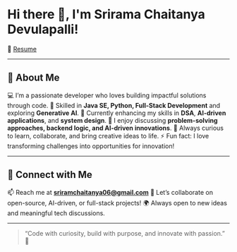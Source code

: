 # Hi there 👋, I'm Srirama Chaitanya Devulapalli!

🔗 [Resume](https://drive.google.com/file/d/1zubDOI35gfDgJvHZRMXekKgaN2BusfP4/view)

---

## 👤 About Me

💻 I’m a passionate developer who loves building impactful solutions through code.
🧠 Skilled in **Java SE, Python, Full-Stack Development** and exploring **Generative AI**.
🌱 Currently enhancing my skills in **DSA**, **AI-driven applications**, and **system design**.
💬 I enjoy discussing **problem-solving approaches, backend logic, and AI-driven innovations**.
🚀 Always curious to learn, collaborate, and bring creative ideas to life.
⚡ Fun fact: I love transforming challenges into opportunities for innovation!

---


## 🤝 Connect with Me

📫 Reach me at **[sriramchaitanya06@gmail.com](mailto:sriramchaitanya06@gmail.com)**
💬 Let’s collaborate on open-source, AI-driven, or full-stack projects!
🌍 Always open to new ideas and meaningful tech discussions.

---

> “Code with curiosity, build with purpose, and innovate with passion.” 🚀
